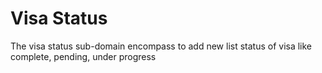 # Visa Status 
The visa status sub-domain encompass to add new list status of visa like complete, pending, under progress